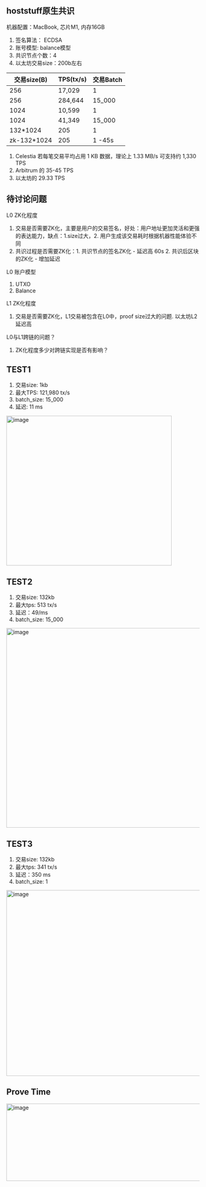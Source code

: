 <h2>hoststuff原生共识</h2>

机器配置：MacBook, 芯片M1, 内存16GB

1. 签名算法： ECDSA
2. 账号模型: balance模型
3. 共识节点个数：4
4. 以太坊交易size：200b左右


| 交易size(B) | TPS(tx/s) | 交易Batch |
| ----------- | --------- | --------- |
| 256         | 17,029    | 1         |
| 256         | 284,644   | 15_000    |
| 1024        | 10,599    | 1         |
| 1024        | 41,349    | 15_000    |
| 132*1024    | 205        | 1         |
| zk-132*1024    | 205    | 1    -45s     |  

1. Celestia 若每笔交易平均占用 1 KB 数据，理论上 1.33 MB/s 可支持约 1,330 TPS
2. Arbitrum 的 35-45 TPS
3. 以太坊的 29.33 TPS




<h2>待讨论问题</h2>
  
L0 ZK化程度
1. 交易是否需要ZK化，主要是用户的交易签名，好处：用户地址更加灵活和更强的表达能力，缺点：1.size过大，2. 用户生成该交易耗时根据机器性能体验不同
2. 共识过程是否需要ZK化：1. 共识节点的签名ZK化 - 延迟高 60s 2. 共识后区块的ZK化 - 增加延迟

L0 账户模型
1. UTXO
2. Balance

L1 ZK化程度
1. 交易是否需要ZK化，L1交易被包含在L0中，proof size过大的问题. 以太坊L2延迟高

L0与L1跨链的问题？
1. ZK化程度多少对跨链实现是否有影响？


<h2>TEST1</h2>

1. 交易size: 1kb
2. 最大TPS: 121,980 tx/s
3. batch_size: 15_000
4. 延迟: 11 ms

<img width="431" height="391" alt="image" src="https://github.com/user-attachments/assets/957b08ca-898c-4c55-88e7-644264d7fbc0" />

<h2>TEST2</h2>

1. 交易size: 132kb
2. 最大tps: 513 tx/s
3. 延迟：49/ms
4. batch_size: 15_000
   
<img width="845" height="521" alt="image" src="https://github.com/user-attachments/assets/46243c69-d324-4d46-b3e8-b71fc6f8f115" />

<H2>TEST3</H2>

1. 交易size: 132kb
2. 最大tps: 341 tx/s
3. 延迟：350 ms
4. batch_size: 1

<img width="578" height="485" alt="image" src="https://github.com/user-attachments/assets/d67791b4-df97-48e9-b92d-4d3f9f6ebdda" />

<h2>Prove Time</h2>
<img width="781" height="202" alt="image" src="https://github.com/user-attachments/assets/6cfe5401-878e-4ed2-9e8f-0c86593af322" />

